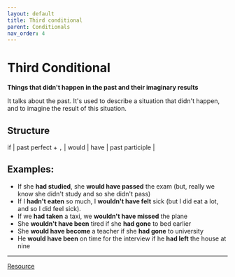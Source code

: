 ```yaml
---
layout: default
title: Third conditional
parent: Conditionals
nav_order: 4
---
```


# Third Conditional

**Things that didn't happen in the past and their imaginary results**

It talks about the past. It's used to describe a situation that didn't happen, and to imagine the result of this situation.

## Structure

if |	past perfect + `,` | would | have | past participle |

## Examples:

-  If she **had studied**, she **would have passed** the exam (but, really we know she didn't study and so she didn't pass)
-  If I **hadn't eaten** so much, I **wouldn't have felt** sick (but I did eat a lot, and so I did feel sick).
-  If we **had taken** a taxi, we **wouldn't have missed** the plane
-  She **wouldn't have been** tired if she **had gone** to bed earlier
-  She **would have become** a teacher if she **had gone** to university
-  He **would have been** on time for the interview if he **had left** the house at nine


---

[Resource](https://www.perfect-english-grammar.com/third-conditional.html)
